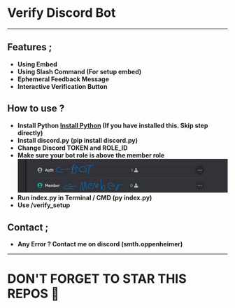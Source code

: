 # Verify Discord Bot
---
## Features ; </br>
- **Using Embed**
- **Using Slash Command (For setup embed)**
- **Ephemeral Feedback Message**
- **Interactive Verification Button**</br>

## How to use ? </br>
- **Install Python [Install Python](https://www.python.org/downloads/windows/) (If you have installed this. Skip step directly)**
- **Install discord.py (pip install discord.py)**
- **Change Discord TOKEN and ROLE_ID**
- **Make sure your bot role is above the member role**
![image img](/images/image.png)
- **Run index.py in Terminal / CMD (py index.py)**
- **Use /verify_setup**</br>

## Contact ;
- **Any Error ? Contact me on discord (smth.oppenheimer)**
---

# DON'T FORGET TO STAR THIS REPOS 💖
